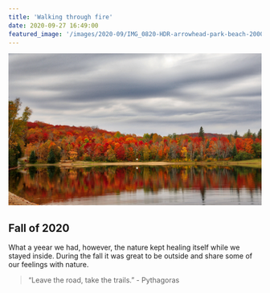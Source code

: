 ```yaml
---
title: 'Walking through fire'
date: 2020-09-27 16:49:00
featured_image: '/images/2020-09/IMG_0820-HDR-arrowhead-park-beach-2000x1200.jpeg'
---
```


![](/images/2020-09/IMG_0820-HDR-arrowhead-park-beach-2000x1200.jpeg)

## Fall of 2020
What a yeear we had, however, the nature kept healing itself while we stayed inside. 
During the fall it was great to be outside and share some of our feelings with nature.
> “Leave the road, take the trails.” - Pythagoras
